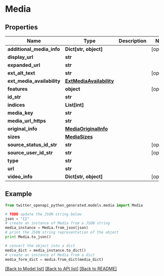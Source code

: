 # Media


## Properties

Name | Type | Description | Notes
------------ | ------------- | ------------- | -------------
**additional_media_info** | **Dict[str, object]** |  | [optional] 
**display_url** | **str** |  | 
**expanded_url** | **str** |  | 
**ext_alt_text** | **str** |  | [optional] 
**ext_media_availability** | [**ExtMediaAvailability**](ExtMediaAvailability.md) |  | 
**features** | **object** |  | [optional] 
**id_str** | **str** |  | 
**indices** | **List[int]** |  | 
**media_key** | **str** |  | 
**media_url_https** | **str** |  | 
**original_info** | [**MediaOriginalInfo**](MediaOriginalInfo.md) |  | 
**sizes** | [**MediaSizes**](MediaSizes.md) |  | 
**source_status_id_str** | **str** |  | [optional] 
**source_user_id_str** | **str** |  | [optional] 
**type** | **str** |  | 
**url** | **str** |  | 
**video_info** | **Dict[str, object]** |  | [optional] 

## Example

```python
from twitter_openapi_python_generated.models.media import Media

# TODO update the JSON string below
json = "{}"
# create an instance of Media from a JSON string
media_instance = Media.from_json(json)
# print the JSON string representation of the object
print Media.to_json()

# convert the object into a dict
media_dict = media_instance.to_dict()
# create an instance of Media from a dict
media_form_dict = media.from_dict(media_dict)
```
[[Back to Model list]](../README.md#documentation-for-models) [[Back to API list]](../README.md#documentation-for-api-endpoints) [[Back to README]](../README.md)


